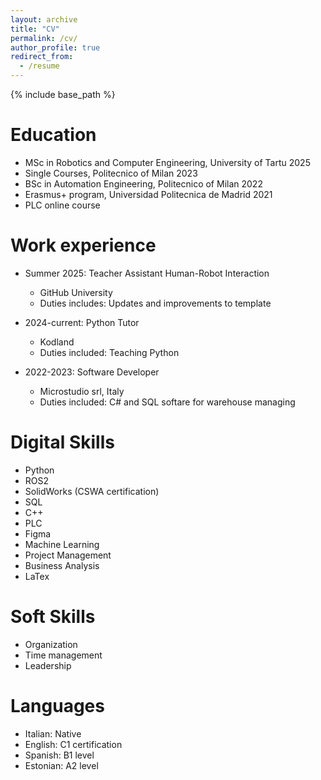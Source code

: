 ```yaml
---
layout: archive
title: "CV"
permalink: /cv/
author_profile: true
redirect_from:
  - /resume
---
```


{% include base_path %}

Education
======
* MSc in Robotics and Computer Engineering, University of Tartu 2025 
* Single Courses, Politecnico of Milan 2023
* BSc in Automation Engineering, Politecnico of Milan 2022
* Erasmus+ program, Universidad Politecnica de Madrid 2021
* PLC online course

Work experience
======
* Summer 2025: Teacher Assistant Human-Robot Interaction
  * GitHub University
  * Duties includes: Updates and improvements to template

* 2024-current: Python Tutor
  * Kodland
  * Duties included: Teaching Python

* 2022-2023: Software Developer
  * Microstudio srl, Italy
  * Duties included: C# and SQL softare for warehouse managing

  
Digital Skills
======
* Python
* ROS2
* SolidWorks (CSWA certification)
* SQL
* C++
* PLC
* Figma
* Machine Learning
* Project Management
* Business Analysis
* LaTex

  
Soft Skills
======
* Organization
* Time management
* Leadership


Languages
======
* Italian: Native
* English: C1 certification
* Spanish: B1 level
* Estonian: A2 level
